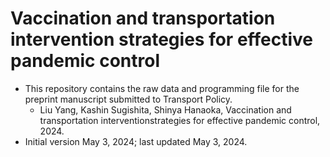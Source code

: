 # Vaccination and transportation intervention strategies for effective pandemic control
- This repository contains the raw data and programming file for the preprint manuscript submitted to Transport Policy.
  - Liu Yang, Kashin Sugishita, Shinya Hanaoka, Vaccination and transportation interventionstrategies for effective pandemic control, 2024.
- Initial version May 3, 2024; last updated May 3, 2024. 
